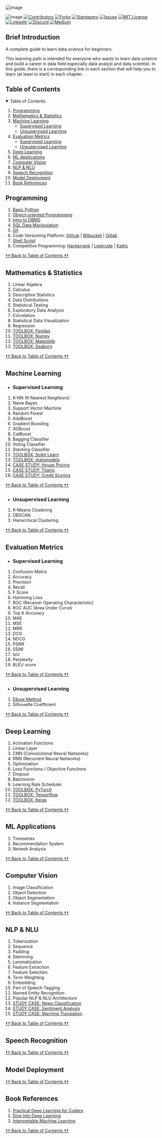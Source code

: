 ![image](https://github.com/data-folks/data-science-learning-path/blob/main/assets/banner.jpg)

![image](https://visitor-badge.laobi.icu/badge?page_id=data-folks/data-science-learning-path) [![Contributors][contributors-shield]][contributors-url] [![Forks][forks-shield]][forks-url] [![Stargazers][stars-shield]][stars-url] [![Issues][issues-shield]][issues-url] [![MIT License][license-shield]][license-url] [![LinkedIn][linkedin-shield]][linkedin-url] [![Discord][discord-shield]][discord-url] [![Medium][medium-shield]][medium-url]

## Brief Introduction
A complete guide to learn data science for beginners.

This learning path is intended for everyone who wants to learn data science and build a career in data field especially data analyst and data scientist. In this guide, there is a corresponding link in each section that will help you to learn (at least to start) in each chapter.



## Table of Contents
<details open="open">
  <summary>Table of Contents</summary>
  <ol>
    <li><a href="#programming">Programming</a></li>
    <li><a href="#mathematics--statistics">Mathematics & Statistics</a></li>
    <li>
      <a href="#machine-learning">Machine Learning</a>
      <ul>
        <li><a href="#supervised-learning">Supervised Learning</a></li>
        <li><a href="#unsupervised-learning">Unsupervised Learning</a></li>
      </ul>
    </li>
    <li>
      <a href="#evaluation-metrics">Evaluation Metrics</a>
      <ul>
        <li><a href="#supervised-learning-1">Supervised Learning</a></li>
        <li><a href="#unsupervised-learning-1">Unsupervised Learning</a></li>
      </ul>
    </li>
    <li><a href="#deep-learning">Deep Learning</a></li>
    <li><a href="#ml-applications">ML Applications</a></li>
    <li><a href="#computer-vision">Computer Vision</a></li>
    <li><a href="#nlp--nlu">NLP & NLU</a></li>
    <li><a href="#speech-recognition">Speech Recognition</a></li>
    <li><a href="#model-deployment">Model Deployment</a></li>
    <li><a href="#book-references">Book References</a></li>
  </ol>
</details>



## Programming
1. [Basic Python](https://www.learnpython.org/)
2. [Object-oriented Programming](https://realpython.com/python3-object-oriented-programming/)
3. [Intro to DBMS](https://www.omnisci.com/technical-glossary/dbms)
4. [SQL Data Manipulation](https://mode.com/sql-tutorial/introduction-to-sql)
5. [Git](https://git-scm.com/doc)
6. Code Versioning Platform: [Github](https://github.com/) | [Bitbucket](https://bitbucket.org/) | [Gitlab](https://about.gitlab.com/)
7. [Shell Script](https://dagshub.com/blog/effective-linux-bash-data-scientists/)
8. Competitive Programming: [Hackerrank](https://www.hackerrank.com/) | [Leetcode](https://leetcode.com/) | [Kattis](https://open.kattis.com/)

<a href="#table-of-contents">🠥🠥 Back to Table of Contents 🠥🠥</a>



## Mathematics & Statistics
1.  Linear Algebra
2.  Calculus
3.  Descriptive Statistics
4.  Data Distributions
5.  Statistical Testing
6.  Exploratory Data Analysis
7.  Correlation
8.  Statistical Data Visualization
9.  Regression
10. [TOOLBOX: Pandas](https://pandas.pydata.org/)
11. [TOOLBOX: Numpy](https://numpy.org/)
12. [TOOLBOX: Matplotlib](https://matplotlib.org/)
13. [TOOLBOX: Seaborn](https://seaborn.pydata.org/)

<a href="#table-of-contents">🠥🠥 Back to Table of Contents 🠥🠥</a>



## Machine Learning
- ### Supervised Learning
1.  K-NN (K-Nearest Neighbors)
2.  Naive Bayes
3.  Support Vector Machine
4.  Random Forest
5.  AdaBoost
6.  Gradient Boosting
7.  XGBoost
8.  CatBoost
9.  Bagging Classifier
10. Voting Classifier
11. Stacking Classifier
12. [TOOLBOX: Scikit Learn](https://scikit-learn.org/stable/)
13. [TOOLBOX: statsmodels](https://www.statsmodels.org/stable/index.html)
14. [CASE STUDY: House Pricing](https://www.kaggle.com/c/house-prices-advanced-regression-techniques)
15. [CASE STUDY: Titanic](https://www.kaggle.com/c/titanic)
16. [CASE STUDY: Credit Scoring](https://www.kaggle.com/sakshigoyal7/credit-card-customers)

<a href="#table-of-contents">🠥🠥 Back to Table of Contents 🠥🠥</a>

- ### Unsupervised Learning
1. K-Means Clustering
2. DBSCAN
3. Hierarchical Clustering

<a href="#table-of-contents">🠥🠥 Back to Table of Contents 🠥🠥</a>



## Evaluation Metrics
- ### Supervised Learning
1. Confusion Matrix
2. Accuracy
3. Precision
4. Recall
5. F Score
6. Hamming Loss
7. ROC (Receiver Operating Characteristic)
8. ROC AUC (Area Under Curve)
9. Top K Accuracy
10. MAE
11. MSE
12. MRR
13. DCG
14. NDCG
15. PSNR
16. SSIM
17. IoU
18. Perplexity
19. BLEU score

<a href="#table-of-contents">🠥🠥 Back to Table of Contents 🠥🠥</a>

- ### Unsupervised Learning
1. [Elbow Method](<https://en.wikipedia.org/wiki/Elbow_method_(clustering)>)
2. Silhouette Coefficient

<a href="#table-of-contents">🠥🠥 Back to Table of Contents 🠥🠥</a>



## Deep Learning
1. Activation Functions
2. Linear Layer
3. CNN (Convolutional Neural Networks)
4. RNN (Recurrent Neural Networks)
5. Optimization
6. Loss Functions / Objective Functions
7. Dropout
8. Batchnorm
9. Learning Rate Scheduler
10. [TOOLBOX: PyTorch](https://pytorch.org/)
11. [TOOLBOX: Tensorflow](https://www.tensorflow.org/)
12. [TOOLBOX: Keras](https://keras.io)

<a href="#table-of-contents">🠥🠥 Back to Table of Contents 🠥🠥</a>



## ML Applications
1. Timeseries
2. Recommendation System
3. Netwok Analysis

<a href="#table-of-contents">🠥🠥 Back to Table of Contents 🠥🠥</a>



## Computer Vision
1. Image Classification
2. Object Detection
3. Object Segmentation
4. Instance Segmentation

<a href="#table-of-contents">🠥🠥 Back to Table of Contents 🠥🠥</a>



## NLP & NLU
1.  Tokenization
2.  Sequence
3.  Padding
4.  Stemming
5.  Lemmatization
6.  Feature Extraction
7.  Feature Selection
8.  Term Weighting
9.  Embedding
10.  Part of Speech Tagging
11.  Named Entity Recognition
12. Popular NLP & NLU Architecture
13. [STUDY CASE: News Classification](http://qwone.com/~jason/20Newsgroups/)
14. [STUDY CASE: Sentiment Analysis](https://medium.com/data-folks-indonesia/indonesian-app-review-sentiment-analysis-using-neural-network-and-pytorch-54c0ef766c09)
15. [STUDY CASE: Machine Translation](http://www.manythings.org/anki/)

<a href="#table-of-contents">🠥🠥 Back to Table of Contents 🠥🠥</a>



## Speech Recognition

<a href="#table-of-contents">🠥🠥 Back to Table of Contents 🠥🠥</a>



## Model Deployment

<a href="#table-of-contents">🠥🠥 Back to Table of Contents 🠥🠥</a>



## Book References
1. [Practical Deep Learning for Coders](https://course.fast.ai/)
2. [Dive Into Deep Learning](http://d2l.ai/index.html)
3. [Interpretable Machine Learning](https://christophm.github.io/interpretable-ml-book/)

<a href="#table-of-contents">🠥🠥 Back to Table of Contents 🠥🠥</a>



<!-- MARKDOWN LINKS & IMAGES -->
<!-- https://www.markdownguide.org/basic-syntax/#reference-style-links -->
[contributors-shield]: https://img.shields.io/github/contributors/data-folks/data-science-learning-path.svg?flat
[contributors-url]: https://github.com/data-folks/data-science-learning-path_name/graphs/contributors
[forks-shield]: https://img.shields.io/github/forks/data-folks/data-science-learning-path.svg?flat
[forks-url]: https://github.com/data-folks/data-science-learning-path_name/network/members
[stars-shield]: https://img.shields.io/github/stars/data-folks/data-science-learning-path.svg?flat
[stars-url]: https://github.com/data-folks/data-science-learning-path_name/stargazers
[issues-shield]: https://img.shields.io/github/issues/data-folks/data-science-learning-path.svg?flat
[issues-url]: https://github.com/data-folks/data-science-learning-path_name/issues
[license-shield]: https://img.shields.io/github/license/data-folks/data-science-learning-path.svg?flat
[license-url]: https://github.com/data-folks/data-science-learning-path_name/blob/master/LICENSE.txt
[linkedin-shield]: https://img.shields.io/badge/LinkedIn-0077B5?style=flat&logo=linkedin&logoColor=white
[linkedin-url]: https://www.linkedin.com/company/jakartaresearch/
[discord-shield]: https://img.shields.io/badge/Discord-7289DA?style=flat&logo=discord&logoColor=white
[discord-url]: https://bit.ly/DiscordJakartaResearch
[medium-shield]: https://img.shields.io/badge/Medium-12100E?style=flat&logo=medium&logoColor=white
[medium-url]: http://medium.com/data-folks-indonesia
